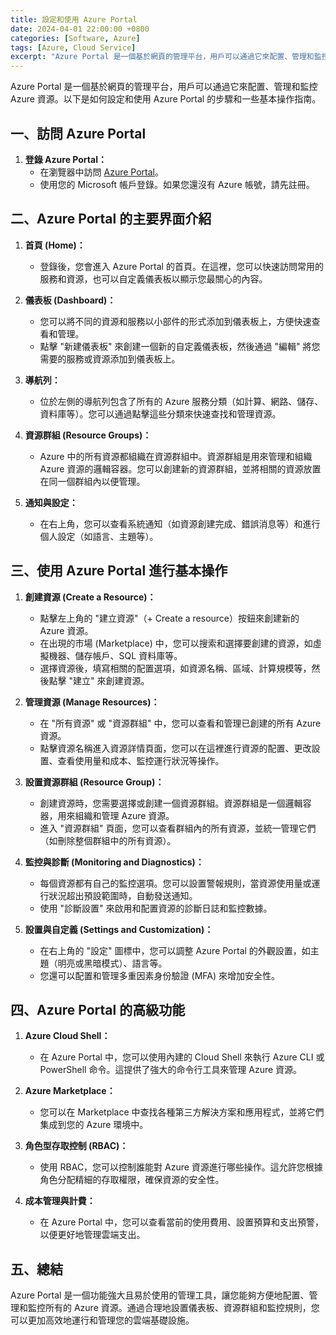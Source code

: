 ```yaml
---
title: 設定和使用 Azure Portal
date: 2024-04-01 22:00:00 +0800
categories: [Software, Azure]
tags: [Azure, Cloud Service] 
excerpt: "Azure Portal 是一個基於網頁的管理平台，用戶可以通過它來配置、管理和監控 Azure 資源"
---
```


Azure Portal 是一個基於網頁的管理平台，用戶可以通過它來配置、管理和監控 Azure 資源。以下是如何設定和使用 Azure Portal 的步驟和一些基本操作指南。

## **一、訪問 Azure Portal**

1. **登錄 Azure Portal：**
   - 在瀏覽器中訪問 [Azure Portal](https://portal.azure.com)。
   - 使用您的 Microsoft 帳戶登錄。如果您還沒有 Azure 帳號，請先註冊。

## **二、Azure Portal 的主要界面介紹**

1. **首頁 (Home)：**
   - 登錄後，您會進入 Azure Portal 的首頁。在這裡，您可以快速訪問常用的服務和資源，也可以自定義儀表板以顯示您最關心的內容。

2. **儀表板 (Dashboard)：**
   - 您可以將不同的資源和服務以小部件的形式添加到儀表板上，方便快速查看和管理。
   - 點擊 "新建儀表板" 來創建一個新的自定義儀表板，然後通過 "編輯" 將您需要的服務或資源添加到儀表板上。

3. **導航列：**
   - 位於左側的導航列包含了所有的 Azure 服務分類（如計算、網路、儲存、資料庫等）。您可以通過點擊這些分類來快速查找和管理資源。

4. **資源群組 (Resource Groups)：**
   - Azure 中的所有資源都組織在資源群組中。資源群組是用來管理和組織 Azure 資源的邏輯容器。您可以創建新的資源群組，並將相關的資源放置在同一個群組內以便管理。

5. **通知與設定：**
   - 在右上角，您可以查看系統通知（如資源創建完成、錯誤消息等）和進行個人設定（如語言、主題等）。

## **三、使用 Azure Portal 進行基本操作**

1. **創建資源 (Create a Resource)：**
   - 點擊左上角的 "建立資源"（+ Create a resource）按鈕來創建新的 Azure 資源。
   - 在出現的市場 (Marketplace) 中，您可以搜索和選擇要創建的資源，如虛擬機器、儲存帳戶、SQL 資料庫等。
   - 選擇資源後，填寫相關的配置選項，如資源名稱、區域、計算規模等，然後點擊 "建立" 來創建資源。

2. **管理資源 (Manage Resources)：**
   - 在 "所有資源" 或 "資源群組" 中，您可以查看和管理已創建的所有 Azure 資源。
   - 點擊資源名稱進入資源詳情頁面，您可以在這裡進行資源的配置、更改設置、查看使用量和成本、監控運行狀況等操作。

3. **設置資源群組 (Resource Group)：**
   - 創建資源時，您需要選擇或創建一個資源群組。資源群組是一個邏輯容器，用來組織和管理 Azure 資源。
   - 進入 "資源群組" 頁面，您可以查看群組內的所有資源，並統一管理它們（如刪除整個群組中的所有資源）。

4. **監控與診斷 (Monitoring and Diagnostics)：**
   - 每個資源都有自己的監控選項。您可以設置警報規則，當資源使用量或運行狀況超出預設範圍時，自動發送通知。
   - 使用 "診斷設置" 來啟用和配置資源的診斷日誌和監控數據。

5. **設置與自定義 (Settings and Customization)：**
   - 在右上角的 "設定" 圖標中，您可以調整 Azure Portal 的外觀設置，如主題（明亮或黑暗模式）、語言等。
   - 您還可以配置和管理多重因素身份驗證 (MFA) 來增加安全性。

## **四、Azure Portal 的高級功能**

1. **Azure Cloud Shell：**
   - 在 Azure Portal 中，您可以使用內建的 Cloud Shell 來執行 Azure CLI 或 PowerShell 命令。這提供了強大的命令行工具來管理 Azure 資源。

2. **Azure Marketplace：**
   - 您可以在 Marketplace 中查找各種第三方解決方案和應用程式，並將它們集成到您的 Azure 環境中。

3. **角色型存取控制 (RBAC)：**
   - 使用 RBAC，您可以控制誰能對 Azure 資源進行哪些操作。這允許您根據角色分配精細的存取權限，確保資源的安全性。

4. **成本管理與計費：**
   - 在 Azure Portal 中，您可以查看當前的使用費用、設置預算和支出預警，以便更好地管理雲端支出。

## **五、總結**

Azure Portal 是一個功能強大且易於使用的管理工具，讓您能夠方便地配置、管理和監控所有的 Azure 資源。通過合理地設置儀表板、資源群組和監控規則，您可以更加高效地運行和管理您的雲端基礎設施。
